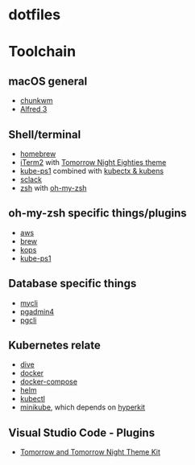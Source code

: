 # dotfiles

# Toolchain

## macOS general
- [chunkwm](https://github.com/koekeishiya/chunkwm)
- [Alfred 3](https://www.alfredapp.com/)

## Shell/terminal

- [homebrew](https://brew.sh/)
- [iTerm2](https://github.com/gnachman/iTerm2) with [Tomorrow Night Eighties theme](https://github.com/chriskempson/tomorrow-theme)
- [kube-ps1](https://github.com/jonmosco/kube-ps1) combined with [kubectx & kubens](https://github.com/ahmetb/kubectx)
- [sclack](https://github.com/haskellcamargo/sclack)
- [zsh](https://github.com/zsh-users/zsh) with [oh-my-zsh](https://github.com/robbyrussell/oh-my-zsh)

## oh-my-zsh specific things/plugins

- [aws](https://github.com/robbyrussell/oh-my-zsh/tree/master/plugins/aws)
- [brew](https://github.com/robbyrussell/oh-my-zsh/tree/master/plugins/brew)
- [kops](https://github.com/robbyrussell/oh-my-zsh/tree/master/plugins/kops)
- [kube-ps1](https://github.com/robbyrussell/oh-my-zsh/tree/master/plugins/kube-ps1)

## Database specific things

- [mycli](https://github.com/dbcli/mycli)
- [pgadmin4](https://github.com/postgres/pgadmin4)
- [pgcli](https://github.com/dbcli/pgcli)

## Kubernetes relate

- [dive](https://github.com/wagoodman/dive)
- [docker](https://github.com/docker/docker-ce)
- [docker-compose](https://github.com/docker/docker-ce)
- [helm](https://github.com/helm/helm)
- [kubectl](https://github.com/kubernetes/kubectl)
- [minikube](https://github.com/kubernetes/minikube), which depends on [hyperkit](https://github.com/moby/hyperkit)

## Visual Studio Code - Plugins

 - [Tomorrow and Tomorrow Night Theme Kit](https://marketplace.visualstudio.com/items?itemName=ms-vscode.Theme-TomorrowKit)
